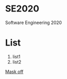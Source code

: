 # SE2020
Software Engineering 2020


# List
1. list1
2. list2

[Mask off](https://www.youtube.com/watch?v=fjUGC8g4GOE&list=PLMe5w1fsr9ZekVFUAL4wriyOhUrJMNgSl&index=71&t=0s)
